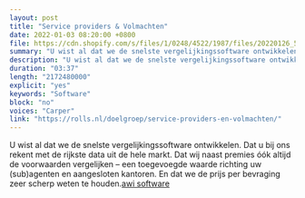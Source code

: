 ```yaml
---
layout: post
title: "Service providers & Volmachten"
date: 2022-01-03 08:20:00 +0800
file: https://cdn.shopify.com/s/files/1/0248/4522/1987/files/20220126_5.mp3?v=1643164488
summary: "U wist al dat we de snelste vergelijkingssoftware ontwikkelen. Dat u bij ons rekent met de rijkste data uit de hele markt. Dat wij naast premies óók altijd de voorwaarden vergelijken – een toegevoegde waarde richting uw (sub)agenten en aangesloten kantoren. En dat we de prijs per bevraging zeer scherp weten te houden."
description: "U wist al dat we de snelste vergelijkingssoftware ontwikkelen. Dat u bij ons rekent met de rijkste data uit de hele markt. Dat wij naast premies óók altijd de voorwaarden vergelijken – een toegevoegde waarde richting uw (sub)agenten en aangesloten kantoren. En dat we de prijs per bevraging zeer scherp weten te houden.<a href='https://rolls.nl/doelgroep/service-providers-en-volmachten/'>awi software</a>"
duration: "03:37"
length: "2172480000"
explicit: "yes"
keywords: "Software"
block: "no"
voices: "Carper"
link: "https://rolls.nl/doelgroep/service-providers-en-volmachten/"
---
```


U wist al dat we de snelste vergelijkingssoftware ontwikkelen. Dat u bij ons rekent met de rijkste data uit de hele markt. Dat wij naast premies óók altijd de voorwaarden vergelijken – een toegevoegde waarde richting uw (sub)agenten en aangesloten kantoren. En dat we de prijs per bevraging zeer scherp weten te houden.[awi software](https://rolls.nl/doelgroep/service-providers-en-volmachten/)

